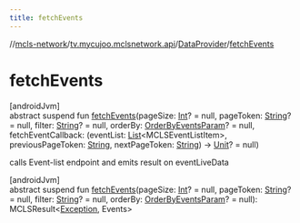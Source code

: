 ```yaml
---
title: fetchEvents
---
```

//[mcls-network](../../../index.html)/[tv.mycujoo.mclsnetwork.api](../index.html)/[DataProvider](index.html)/[fetchEvents](fetch-events.html)



# fetchEvents



[androidJvm]\
abstract suspend fun [fetchEvents](fetch-events.html)(pageSize: [Int](https://kotlinlang.org/api/latest/jvm/stdlib/kotlin/-int/index.html)? = null, pageToken: [String](https://kotlinlang.org/api/latest/jvm/stdlib/kotlin/-string/index.html)? = null, filter: [String](https://kotlinlang.org/api/latest/jvm/stdlib/kotlin/-string/index.html)? = null, orderBy: [OrderByEventsParam](../../tv.mycujoo.mclsnetwork.domain.entity/-order-by-events-param/index.html)? = null, fetchEventCallback: (eventList: [List](https://kotlinlang.org/api/latest/jvm/stdlib/kotlin.collections/-list/index.html)&lt;MCLSEventListItem&gt;, previousPageToken: [String](https://kotlinlang.org/api/latest/jvm/stdlib/kotlin/-string/index.html), nextPageToken: [String](https://kotlinlang.org/api/latest/jvm/stdlib/kotlin/-string/index.html)) -&gt; [Unit](https://kotlinlang.org/api/latest/jvm/stdlib/kotlin/-unit/index.html)? = null)



calls Event-list endpoint and emits result on eventLiveData





[androidJvm]\
abstract suspend fun [fetchEvents](fetch-events.html)(pageSize: [Int](https://kotlinlang.org/api/latest/jvm/stdlib/kotlin/-int/index.html)? = null, pageToken: [String](https://kotlinlang.org/api/latest/jvm/stdlib/kotlin/-string/index.html)? = null, filter: [String](https://kotlinlang.org/api/latest/jvm/stdlib/kotlin/-string/index.html)? = null, orderBy: [OrderByEventsParam](../../tv.mycujoo.mclsnetwork.domain.entity/-order-by-events-param/index.html)? = null): MCLSResult&lt;[Exception](https://kotlinlang.org/api/latest/jvm/stdlib/kotlin/-exception/index.html), Events&gt;




